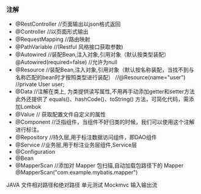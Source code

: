 
### 注解

* @RestController  //页面输出以json格式返回
* @Controller      //以页面形式输出
* @RequestMapping  //路由映射
* @PathVariable    //(Restful 风格接口获取参数)
* @Autowired       //装配Bean,注入对象,引用对象（默认按类型装配）@Autowired(required=false) //允许为null
* @Resource        //装配Bean,注入对象,引用对象（默认按名称装配，当找不到与名称匹配的bean时才按照类型进行装配）
                   //@Resource(name="user")
                   //private User user;
* @Data            //注解在类上, 为类提供读写属性,不用再手动添加getter和setter方法 此外还提供了 equals()、hashCode()、toString() 方法，可简化代码，需添加Lombok
* @Value           // 获取配置文件自定义的属性
* @Component       //泛指组件，当组件不好归类的时候，我们可以使用这个注解进行标注。
* @Repository      //持久层,用于标注数据访问组件，即DAO组件
* @Service         //业务层,用于标注业务层组件,Service层
* @Configuration
* @Bean
* @MapperScan      //添加对 Mapper 包扫描,自动加载包路径下的 Mapper @MapperScan("com.example.mybatis.mapper")

JAVA 文件相对路径和绝对路径
单元测试 Mockmvc
输入输出流